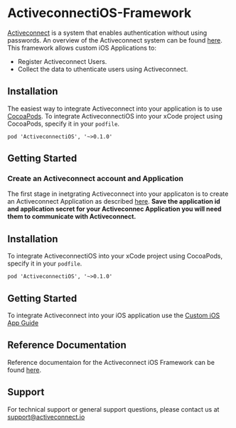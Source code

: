 # ActiveconnectiOS-Framework
[Activeconnect](https://activeconnect.io) is a system that enables authentication without using passwords.
An overview of the Activeconnect system can be found [here](https://activeconnect.readthedocs.io/en/latest).
This framework allows custom iOS Applications to:
* Register Activeconnect Users.
* Collect the data to uthenticate users using Activeconnect.

## Installation
The easiest way to integrate Activeconnect into your application is to use [CocoaPods](https://cocoapods.org).
To integrate ActiveconnectiOS into your xCode project using CocoaPods, specify it in your `podfile`.
```
pod 'ActiveconnectiOS', '~>0.1.0'
```

## Getting Started
### Create an Activeconnect account and Application
The first stage in inetgrating Activeconnect into your applicaton is to create an Activeconnect Application as described [here](https://activeconnect.readthedocs.io/en/latest/getting_started.html).
**Save the application id and application secret for your Activeconnec Application you will need them to communicate with Activeconnect.**

## Installation
To integrate ActiveconnectiOS into your xCode project using CocoaPods, specify it in your `podfile`.
```
pod 'ActiveconnectiOS', '~>0.1.0'
```

## Getting Started
To integrate Activeconnect into your iOS application use the [Custom iOS App Guide](https://activeconnect.readthedocs.io/en/latest/ios_framework.html)

## Reference Documentation
Reference documentaion for the Activeconnect iOS Framework can be found [here](https://activeconnect.github.io/iosdocs/).

## Support
For technical support or general support questions, please contact us at support@activeconnect.io
